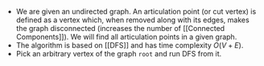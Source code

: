 - We are given an undirected graph. An articulation point (or cut vertex) is defined as a vertex which, when removed along with its edges, makes the graph disconnected (increases the number of [[Connected Components]]). We will find all articulation points in a given graph.
- The algorithm is based on [[DFS]] and has time complexity $O(V+E)$.
- Pick an arbitrary vertex of the graph `root` and run DFS from it.